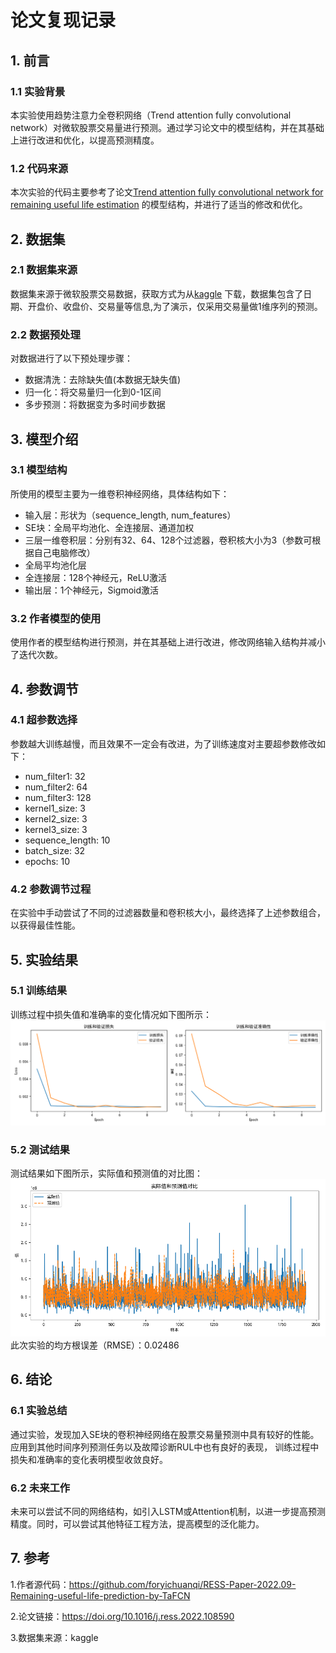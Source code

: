 # 论文复现记录

## 1. 前言

### 1.1 实验背景
本实验使用趋势注意力全卷积网络（Trend attention fully convolutional network）对微软股票交易量进行预测。通过学习论文中的模型结构，并在其基础上进行改进和优化，以提高预测精度。

### 1.2 代码来源
本次实验的代码主要参考了论文[Trend attention fully convolutional network for remaining useful life estimation](https://doi.org/10.1016/j.ress.2022.108590)
的模型结构，并进行了适当的修改和优化。

## 2. 数据集

### 2.1 数据集来源
数据集来源于微软股票交易数据，获取方式为从[kaggle](https://www.kaggle.com/datasets/mayankanand2701/microsoft-stock-price-dataset/data)
下载，数据集包含了日期、开盘价、收盘价、交易量等信息,为了演示，仅采用交易量做1维序列的预测。

### 2.2 数据预处理
对数据进行了以下预处理步骤：
- 数据清洗：去除缺失值(本数据无缺失值)
- 归一化：将交易量归一化到0-1区间
- 多步预测：将数据变为多时间步数据

## 3. 模型介绍

### 3.1 模型结构
所使用的模型主要为一维卷积神经网络，具体结构如下：
- 输入层：形状为（sequence_length, num_features）
- SE块：全局平均池化、全连接层、通道加权
- 三层一维卷积层：分别有32、64、128个过滤器，卷积核大小为3（参数可根据自己电脑修改）
- 全局平均池化层
- 全连接层：128个神经元，ReLU激活
- 输出层：1个神经元，Sigmoid激活

### 3.2 作者模型的使用
使用作者的模型结构进行预测，并在其基础上进行改进，修改网络输入结构并减小了迭代次数。

## 4. 参数调节

### 4.1 超参数选择
参数越大训练越慢，而且效果不一定会有改进，为了训练速度对主要超参数修改如下：
- num_filter1: 32
- num_filter2: 64
- num_filter3: 128
- kernel1_size: 3
- kernel2_size: 3
- kernel3_size: 3
- sequence_length: 10
- batch_size: 32
- epochs: 10

### 4.2 参数调节过程
在实验中手动尝试了不同的过滤器数量和卷积核大小，最终选择了上述参数组合，以获得最佳性能。

## 5. 实验结果

### 5.1 训练结果
训练过程中损失值和准确率的变化情况如下图所示：
![训练和验证损失和准确性](train_loss.png)


### 5.2 测试结果
测试结果如下图所示，实际值和预测值的对比图：
![实际值和预测值对比](predictions.png)
此次实验的均方根误差（RMSE）：0.02486

## 6. 结论

### 6.1 实验总结
通过实验，发现加入SE块的卷积神经网络在股票交易量预测中具有较好的性能。
应用到其他时间序列预测任务以及故障诊断RUL中也有良好的表现，
训练过程中损失和准确率的变化表明模型收敛良好。

### 6.2 未来工作
未来可以尝试不同的网络结构，如引入LSTM或Attention机制，以进一步提高预测精度。同时，可以尝试其他特征工程方法，提高模型的泛化能力。

## 7. 参考
1.作者源代码：https://github.com/foryichuanqi/RESS-Paper-2022.09-Remaining-useful-life-prediction-by-TaFCN


2.论文链接：https://doi.org/10.1016/j.ress.2022.108590


3.数据集来源：kaggle
